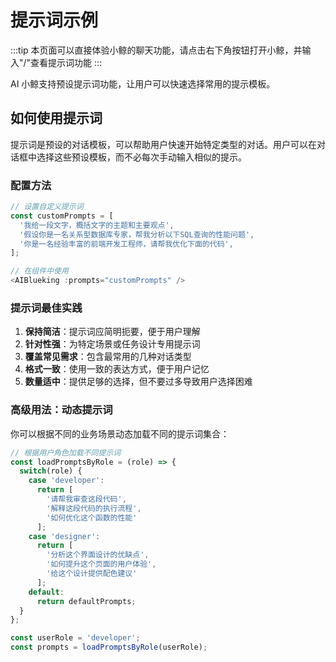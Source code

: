 
<script setup>
import { ref, onMounted, defineAsyncComponent } from 'vue';

const AIBlueking = defineAsyncComponent({
  loader: () => import('@blueking/ai-blueking'),
});

onMounted(() => {
  // Use dynamic import() which runs only on the client here
  import('@blueking/ai-blueking/dist/vue3/style.css');
});

const prefix = (import.meta.env.BK_API_URL_TMPL || '')
  .replace('{api_name}', import.meta.env.BK_API_GATEWAY_NAME || '')
  .replace('http', 'https');
const apiUrl = `${prefix}/prod/bk_plugin/plugin_api/assistant/`;

const customPrompts = [
  '我给一段文字，概括文字的主题和主要观点',
  '假设你是一名关系型数据库专家，帮我分析以下SQL查询的性能问题',
  '你是一名经验丰富的前端开发工程师，请帮我优化下面的代码',
];
</script>

# 提示词示例

:::tip
本页面可以直接体验小鲸的聊天功能，请点击右下角按钮打开小鲸，并输入"/"查看提示词功能
:::

AI 小鲸支持预设提示词功能，让用户可以快速选择常用的提示模板。

<ClientOnly>
<AIBlueking 
  ref='aiBlueking'
  :url='apiUrl'
  :prompts='customPrompts'
/>
</ClientOnly>

## 如何使用提示词

提示词是预设的对话模板，可以帮助用户快速开始特定类型的对话。用户可以在对话框中选择这些预设模板，而不必每次手动输入相似的提示。

### 配置方法

```js
// 设置自定义提示词
const customPrompts = [
  '我给一段文字，概括文字的主题和主要观点',
  '假设你是一名关系型数据库专家，帮我分析以下SQL查询的性能问题',
  '你是一名经验丰富的前端开发工程师，请帮我优化下面的代码',
];

// 在组件中使用
<AIBlueking :prompts="customPrompts" />
```

### 提示词最佳实践

1. **保持简洁**：提示词应简明扼要，便于用户理解
2. **针对性强**：为特定场景或任务设计专用提示词
3. **覆盖常见需求**：包含最常用的几种对话类型
4. **格式一致**：使用一致的表达方式，便于用户记忆
5. **数量适中**：提供足够的选择，但不要过多导致用户选择困难

### 高级用法：动态提示词

你可以根据不同的业务场景动态加载不同的提示词集合：

```js
// 根据用户角色加载不同提示词
const loadPromptsByRole = (role) => {
  switch(role) {
    case 'developer':
      return [
        '请帮我审查这段代码',
        '解释这段代码的执行流程',
        '如何优化这个函数的性能'
      ];
    case 'designer':
      return [
        '分析这个界面设计的优缺点',
        '如何提升这个页面的用户体验',
        '给这个设计提供配色建议'
      ];
    default:
      return defaultPrompts;
  }
};

const userRole = 'developer';
const prompts = loadPromptsByRole(userRole);